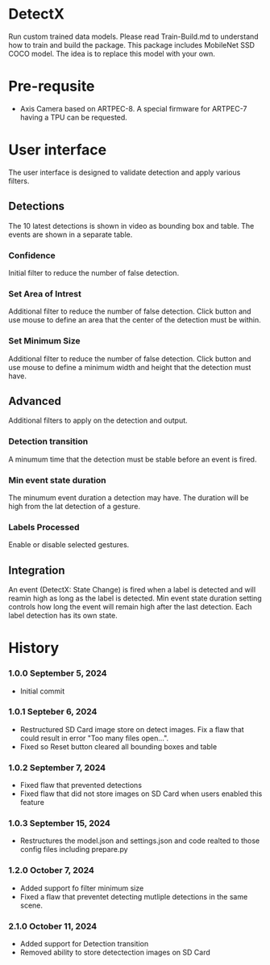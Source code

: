 # DetectX  

Run custom trained data models.  Please read Train-Build.md to understand how to train and build the package.
This package includes MobileNet SSD COCO model.  The idea is to replace this model with your own.

# Pre-requsite
- Axis Camera based on ARTPEC-8.  A special firmware for ARTPEC-7 having a TPU can be requested.

# User interface
The user interface is designed to validate detection and apply various filters.

## Detections
The 10 latest detections is shown in video as bounding box and table.  The events are shown in a separate table.

### Confidence
Initial filter to reduce the number of false detection. 

### Set Area of Intrest
Additional filter to reduce the number of false detection. Click button and use mouse to define an area that the center of the detection must be within.

### Set Minimum Size
Additional filter to reduce the number of false detection. Click button and use mouse to define a minimum width and height that the detection must have.

## Advanced
Additional filters to apply on the detection and output.

### Detection transition
A minumum time that the detection must be stable before an event is fired.

### Min event state duration
The minumum event duration a detection may have.  The duration will be high from the lat detection of a gesture.

### Labels Processed
Enable or disable selected gestures.

## Integration
An event (DetectX: State Change) is fired when a label is detected and will reamin high as long as the label is detected.  Min event state duration setting controls how long the event will remain high after the last detection.
Each label detection has its own state.


# History

### 1.0.0	September 5, 2024
- Initial commit

### 1.0.1	Septeber 6, 2024
- Restructured SD Card image store on detect images. Fix a flaw that could result in error "Too many files open...".
- Fixed so Reset button cleared all bounding boxes and table

### 1.0.2	September 7, 2024
- Fixed flaw that prevented detections
- Fixed flaw that did not store images on SD Card when users enabled this feature

### 1.0.3	September 15, 2024
- Restructures the model.json and settings.json and code realted to those config files including prepare.py


### 1.2.0	October 7, 2024
- Added support fo filter minimum size
- Fixed a flaw that preventet detecting mutliple detections in the same scene.

### 2.1.0 October 11, 2024
- Added support for Detection transition
- Removed ability to store detectection images on SD Card
